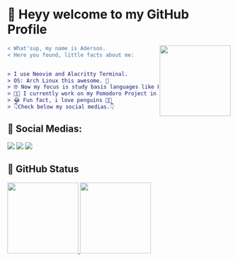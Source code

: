 # 👋 Heyy welcome to my GitHub Profile

<img align="right" widht="100" height="160" src="https://media.giphy.com/media/123GivAQB7k0s8/giphy.gif">

``` diff  
< What'sup, my name is Aderson.
< Here you found, little facts about me:


> I use Neovim and Alacritty Terminal.
> OS: Arch Linux this awesome. 🥰
> 🤓 Now my focus is study basis languages like BASH and C.
> 👨‍💻 I currently work on my Pomodoro Project in bash. 👨‍💻
> 😂 Fun fact, i love penguins 🐧🐧
> 👇Check below my social medias.👇
```

## 📸 Social Medias:
<a href="https://instagram.com/aderson.bertim" target="_blank"><img src="https://img.shields.io/badge/-Instagram-%23E4405F?style=for-the-badge&logo=instagram&logoColor=white" target="_blank"></a> <a href="https://twitter.com/aderson_bertim" target="_blank"><img src="https://img.shields.io/badge/Twitter-1DA1F2?style=for-the-badge&logo=twitter&logoColor=white" target="_blank"></a> <a href="https://dev.to/adersonbertim" target="_blank"><img src="https://img.shields.io/badge/dev.to-0A0A0A?style=for-the-badge&logo=dev.to&logoColor=white" target="_blank"></a>

## 📖 GitHub Status 
<div>
  <a href="https://github.com/adersonbertim">
  <img height="160" src="https://github-readme-stats.vercel.app/api/top-langs/?username=adersonbertim&layout=compact&langs_count=7&theme=dracula"/> 
  <img height="160" src="https://github-readme-stats.vercel.app/api?username=adersonbertim&show_icons=true&theme=dracula&include_all_commits=true&count_private=true"/>
</div>
